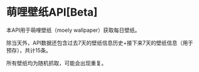 # 萌哩壁纸API[Beta]

本API用于萌哩壁纸（moely wallpaper）获取每日壁纸。

除当天外，API数据还包含过去7天的壁纸信息历史+接下来7天的壁纸信息（用于预存），共计15条。

所有壁纸均为随机抓取，可能会出现重复。
